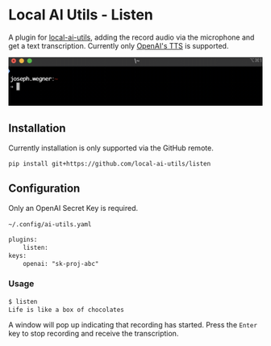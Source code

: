 # Local AI Utils - Listen
A plugin for [local-ai-utils](https://github.com/local-ai-utils/core), adding the record audio via the microphone and get a text transcription. Currently only [OpenAI's TTS](https://platform.openai.com/docs/guides/text-to-speech/overview) is supported.

![Listen Demo](/docs/listen.gif)

## Installation
Currently installation is only supported via the GitHub remote.
```
pip install git+https://github.com/local-ai-utils/listen
```

## Configuration
Only an OpenAI Secret Key is required.

`~/.config/ai-utils.yaml`
```
plugins:
    listen:
keys:
    openai: "sk-proj-abc"
```

### Usage
```
$ listen
Life is like a box of chocolates
```

A window will pop up indicating that recording has started. Press the `Enter` key to stop recording and receive the transcription.